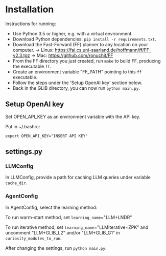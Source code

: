 # Installation
Instructions for running:
* Use Python 3.5 or higher, e.g. with a virtual environment.
* Download Python dependencies: `pip install -r requirements.txt`.
* Download the Fast-Forward (FF) planner to any location on your computer.
-> Linux: https://fai.cs.uni-saarland.de/hoffmann/ff/FF-v2.3.tgz
-> Mac: https://github.com/ronuchit/FF
* From the FF directory you just created, run `make` to build FF, producing the executable `ff`.
* Create an environment variable "FF_PATH" pointing to this `ff` executable.
* Follow the steps under the 'Setup OpenAI key' section below.
* Back in the GLIB directory, you can now run `python main.py`.

## Setup OpenAI key

Set OPEN_API_KEY as an environment variable with the API key.

Put in ~/.bashrc:

```
export OPEN_API_KEY="INSERT API KEY"
```

## settings.py

### LLMConfig
In LLMConfig, provide a path for caching LLM queries under variable `cache_dir`.

### AgentConfig
In AgentConfig, select the learning method:

To run warm-start method, set `learning_name`="LLM+LNDR"

To run iterative method, set `learning_name`="LLMIterative+ZPK" and uncomment  "LLM+GLIB_L2" and/or "LLM+GLIB_G1" in `curiosity_modules_to_run`.

After changing the settings, run `python main.py`.